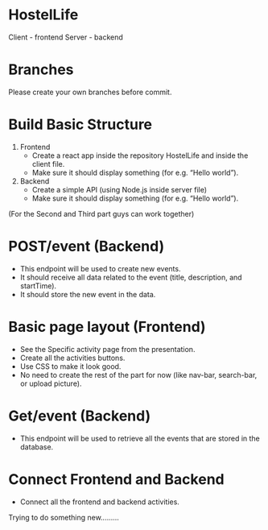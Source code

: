 # HostelLife

Client - frontend
Server - backend

# Branches

Please create your own branches before commit.

# Build Basic Structure

1.  Frontend
    - Create a react app inside the repository HostelLife and inside the client file.
    - Make sure it should display something (for e.g. “Hello world”).
2.  Backend
    - Create a simple API (using Node.js inside server file)
    - Make sure it should display something (for e.g. “Hello world”).


(For the Second and Third part guys can work together)

# POST/event (Backend)

- This endpoint will be used to create new events.
- It should receive all data related to the event (title, description, and startTime).
- It should store the new event in the data.


# Basic page layout (Frontend)

- See the Specific activity page from the presentation.
- Create all the activities buttons.
- Use CSS to make it look good.
- No need to create the rest of the part for now (like nav-bar, search-bar, or upload picture).


# Get/event (Backend)

- This endpoint will be used to retrieve all the events that are stored in the database.


# Connect Frontend and Backend

- Connect all the frontend and backend activities.

Trying to do something new.........

